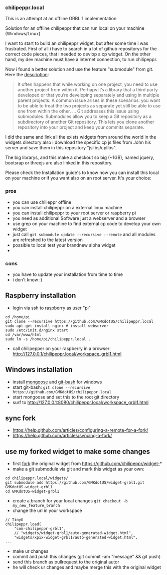### chilipeppr.local
This is an attempt at an offline GRBL 1 implementation

Solution for an offline chilipeppr that can run local on your machine (Windows/Linux)

I want to start to build an chilipeppr widget, but after some time i was frustrated. First of all i have to search in a lot of github repositorys for the correct code pieces, that i needed to devlop a cp widget. On the other hand, my dev machine must have a internet connection, to run chilipeppr.

Now i found a better solution and use the feature "submodule" from git. Here the [description](https://git-scm.com/book/en/v2/Git-Tools-Submodules):
> It often happens that while working on one project, you need to use another project from within it. Perhaps it’s a library that a third party developed or that you’re developing separately and using in multiple parent projects. A common issue arises in these scenarios: you want to be able to treat the two projects as separate yet still be able to use one from within the other.
> ...
> Git addresses this issue using submodules. Submodules allow you to keep a Git repository as a subdirectory of another Git repository. This lets you clone another repository into your project and keep your commits separate.

I did the same and link all the exists widgets from around the world in the widgets directory also i download the specific cp js files from John his server and save them in this repository "jslibs/cplibs".

The big librarys, and this make a checkout so big (~1GB), named jquery, bootsrap or threejs are also linked in this repository.

Please check the Installation guide's to know how you can install this local on your machine or if you want also on an root server. It's your choice:

### pros
* you can use chilieppr offline
* you can install chilipeppr on a external linux machine
* you can install chilipeppr to your root server or raspberry pi
* you need as additional Software just a webserver and a browser
* use grep on your machine to find external cp code to develop your own widget
* just call ````git submodule update --recursive --remote```` and all modules are refreshed to the latest version
* possible to local test your brandnew alpha widget
* 

### cons
* you have to update your installation from time to time
* i don't know :)

## Raspberry installation
* login via ssh to raspberry as user "pi"
```
cd /home/pi
git clone --recursive https://github.com/GMKdotUS/chilipeppr.local
sudo apt-get install nginx # install webserver
sudo /etc/init.d/nginx start
cd /var/www/html
sudo ln -s /home/pi/chilipeppr.local .
```
* call chilipepper on your raspberry in a browser: http://127.0.0.1/chilipeppr.local/workspace_grbl1.html


## Windows installation
* install [mongoose](https://www.cesanta.com/products/binary) and [git-bash](https://git-for-windows.github.io/) for windows
* start git-bash: ````git clone --recursive https://github.com/GMKdotUS/chilipeppr.local````
* start mongoose and set this to the root git directory
* surf to http://127.0.0.1:8080/chilipeppr.local/workspace_grbl1.html

## sync fork
* https://help.github.com/articles/configuring-a-remote-for-a-fork/
* https://help.github.com/articles/syncing-a-fork/

## use my forked widget to make some changes
* first [fork](https://help.github.com/articles/fork-a-repo/) the original widget from https://github.com/chilipeppr/widget-*
* make a git submodule via git and mark this widget as your own:
````
cd chilipeppr.local/widgets/
git submodule add https://github.com/GMKdotUS/widget-grbl1.git GMKdotUS-widget-grbl1
cd GMKdotUS-widget-grbl1
````
* create a branch for your local changes ````git checkout -b my_new_feature_branch````
* change the url in your workspace
````
// TinyG
chilipeppr.load(
    "com-chilipeppr-grbl1",
    // "widgets/widget-grbl1/auto-generated-widget.html",
    "widgets/xpix-widget-grbl1/auto-generated-widget.html",
...
````
* make ur changes
* commit and push this changes (git commit -am "message" && git push)
* send this branch as pullrequest to the original autor
* he will check ur changes and maybe merge this with the original widget



